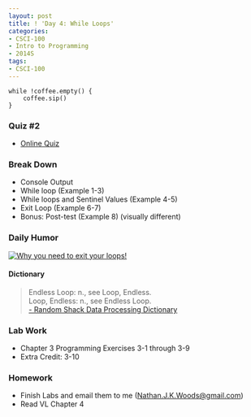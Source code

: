 ```yaml
---
layout: post
title: ! 'Day 4: While Loops'
categories:
- CSCI-100
- Intro to Programming
- 2014S
tags:
- CSCI-100
---
```

```
while !coffee.empty() {
	coffee.sip()
}
```

<!--more-->

### Quiz \#2

* [Online Quiz](https://docs.google.com/forms/d/1BpIJfYfNQPNvUlnjoAVndK4lXIQckYRema4XvKxoHFw/viewform)


### Break Down

* Console Output
* While loop (Example 1-3)
* While loops and Sentinel Values (Example 4-5)
* Exit Loop (Example 6-7)
* Bonus: Post-test (Example 8) (visually different)


### Daily Humor

[![Why you need to exit your loops!](http://imgs.xkcd.com/comics/flowchart.png)](http://xkcd.com/1195/)

#### Dictionary

<blockquote cite="http://www.heuse.com/cphumor.htm">Endless Loop: n., see Loop, Endless.<br/>
Loop, Endless: n., see Endless Loop.<br/>
<a href="http://www.heuse.com/cphumor.htm">- Random Shack Data Processing Dictionary</a></blockquote>


### Lab Work
* Chapter 3 Programming Exercises 3-1 through 3-9
* Extra Credit: 3-10

### Homework
* Finish Labs and email them to me (Nathan.J.K.Woods@gmail.com)
* Read VL Chapter 4
